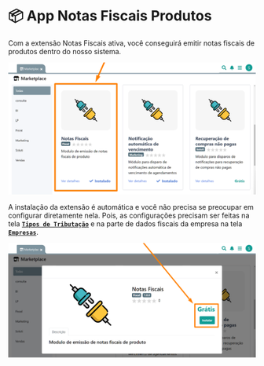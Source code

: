 # 📦 App Notas Fiscais Produtos

Com a extensão Notas Fiscais ativa, você conseguirá emitir notas fiscais de produtos dentro do nosso sistema.

![](/erp-v2/assets/marketplace/go_notas_fiscais_produtos/tela_marketplace_go_nf_produto_inicio.png)

A instalação da extensão é automática e você não precisa se preocupar em configurar diretamente nela. Pois, as configurações precisam ser feitas na tela [**`Tipos de Tributação`**](/erp-v2/funcionalidades/fiscal/tipo_tributacao.md) e na parte de dados fiscais da empresa na tela [**`Empresas`**](/erp-v2/funcionalidades/parametrizacoes/empresas.md).

![](/erp-v2/assets/marketplace/go_notas_fiscais_produtos/tela_marketplace_go_nf_produto_instalar.png)

